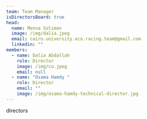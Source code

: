 ```yaml
---
team: Team Manager
isDirectorsBoard: true
head:
  name: Menna Soliman
  image: /img/dalia.jpeg
  email: cairo.university.eco.racing.team@gmail.com
  linkedin: ""
members:
  - name: Dalia Abdallah
    role: Director
    image: /img/co.jpeg
    email: null
  - name: "Osama Hamdy "
    role: Director
    email: ""
    image: /img/osama-hamdy-technical-director.jpg
---
```

directors